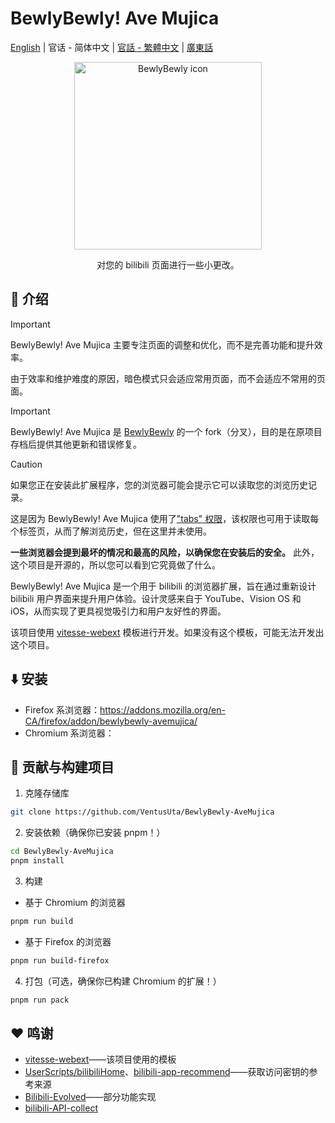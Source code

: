 # BewlyBewly! Ave Mujica

[English](README.md) | 官话 - 简体中文 | [官話 - 繁體中文](README-cmn_TW.md) | [廣東話](README-jyut.md)

<p align="center" style="margin-bottom: 0px !important;">
<img width="300" alt="BewlyBewly icon" src="https://cdn.jsdelivr.net/gh/BewlyBewly/Imgs/logos/bewlybewly-vtuber-logo.png"><br/>
</p>

<p align="center">对您的 bilibili 页面进行一些小更改。</p>

<!-- ![min1](https://github.com/hakadao/BewlyBewly/assets/33394391/951f9e2a-d0e1-452c-83a9-dc6d85c4d441)
![min2](https://github.com/hakadao/BewlyBewly/assets/33394391/3e75dd20-f60b-4645-b434-23a24c72959c) -->

## 👋 介绍

> [!IMPORTANT]
> BewlyBewly! Ave Mujica 主要专注页面的调整和优化，而不是完善功能和提升效率。
>
> 由于效率和维护难度的原因，暗色模式只会适应常用页面，而不会适应不常用的页面。

> [!IMPORTANT]
> BewlyBewly! Ave Mujica 是 [BewlyBewly](https://github.com/BewlyBewly/BewlyBewly) 的一个 fork（分叉），目的是在原项目存档后提供其他更新和错误修复。

> [!CAUTION]
> 如果您正在安装此扩展程序，您的浏览器可能会提示它可以读取您的浏览历史记录。
>
> 这是因为 BewlyBewly! Ave Mujica 使用了["tabs" 权限](https://developer.chrome.com/docs/extensions/reference/api/tabs)，该权限也可用于读取每个标签页，从而了解浏览历史，但在这里并未使用。
>
> **一些浏览器会提到最坏的情况和最高的风险，以确保您在安装后的安全。**
> 此外，这个项目是开源的，所以您可以看到它究竟做了什么。

BewlyBewly! Ave Mujica 是一个用于 bilibili 的浏览器扩展，旨在通过重新设计 bilibili 用户界面来提升用户体验。设计灵感来自于 YouTube、Vision OS 和 iOS，从而实现了更具视觉吸引力和用户友好性的界面。

该项目使用 [vitesse-webext](https://github.com/antfu/vitesse-webext) 模板进行开发。如果没有这个模板，可能无法开发出这个项目。

## ⬇️ 安装

- Firefox 系浏览器：https://addons.mozilla.org/en-CA/firefox/addon/bewlybewly-avemujica/
- Chromium 系浏览器：

## 🤝 贡献与构建项目

1. 克隆存储库
```sh
git clone https://github.com/VentusUta/BewlyBewly-AveMujica
```

2. 安装依赖（确保你已安装 pnpm！）
```sh
cd BewlyBewly-AveMujica
pnpm install
```

3. 构建
  - 基于 Chromium 的浏览器
```sh
pnpm run build
```
  - 基于 Firefox 的浏览器
```sh
pnpm run build-firefox
```

4. 打包（可选，确保你已构建 Chromium 的扩展！）
```sh
pnpm run pack
```

## ❤️ 鸣谢

- [vitesse-webext](https://github.com/antfu/vitesse-webext)——该项目使用的模板
- [UserScripts/bilibiliHome](https://github.com/indefined/UserScripts/tree/master/bilibiliHome)、[bilibili-app-recommend](https://github.com/magicdawn/bilibili-app-recommend)——获取访问密钥的参考来源
- [Bilibili-Evolved](https://github.com/the1812/Bilibili-Evolved)——部分功能实现
- [bilibili-API-collect](https://github.com/SocialSisterYi/bilibili-API-collect)
